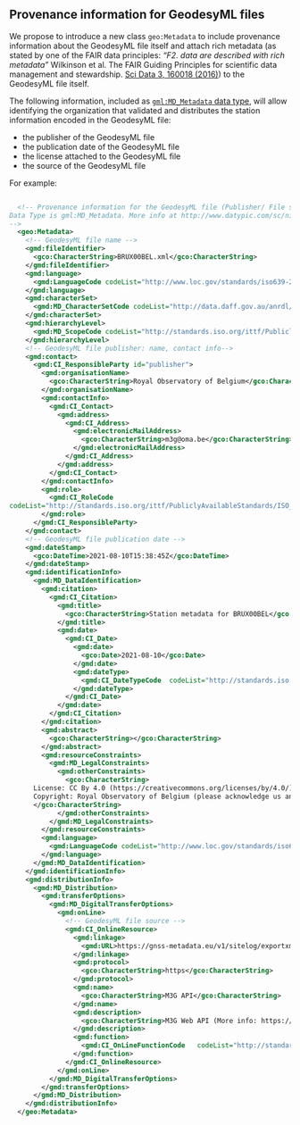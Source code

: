 ## Provenance information for GeodesyML files

We propose to introduce a new class `geo:Metadata` to include provenance information about the GeodesyML file itself and attach rich metadata (as stated by one of the FAIR data principles: *“F2. data are described with rich metadata”*
Wilkinson et al. The FAIR Guiding Principles for scientific data management and stewardship. [Sci Data 3, 160018 (2016)](https://www.nature.com/articles/sdata201618))
to the GeodesyML file itself.

The following information, included as [`gml:MD_Metadata` data type](http://www.datypic.com/sc/niem21/e-gmd_MD_Metadata.html), will allow identifying the organization that validated and distributes the station information encoded in the GeodesyML file:

- the publisher of the GeodesyML file
- the publication date of the GeodesyML file
- the license attached to the GeodesyML file
- the source of the GeodesyML file

For example:

```xml

  <!-- Provenance information for the GeodesyML file (Publisher/ File source/ Publication date/ xml creation date/ Contact/ Legal constraints to use the metadata file)
Data Type is gml:MD_Metadata. More info at http://www.datypic.com/sc/niem21/e-gmd_MD_Metadata.html
-->
  <geo:Metadata>
    <!-- GeodesyML file name -->
    <gmd:fileIdentifier>
      <gco:CharacterString>BRUX00BEL.xml</gco:CharacterString>
    </gmd:fileIdentifier>
    <gmd:language>
      <gmd:LanguageCode codeList="http://www.loc.gov/standards/iso639-2/" codeListValue="eng"/>
    </gmd:language>
    <gmd:characterSet>
      <gmd:MD_CharacterSetCode codeList="http://data.daff.gov.au/anrdl/resources/codeList/codeList20120313.xml#MD_CharacterSetCode" codeListValue="utf8">utf8</gmd:MD_CharacterSetCode>
    </gmd:characterSet>
    <gmd:hierarchyLevel>
      <gmd:MD_ScopeCode codeList="http://standards.iso.org/ittf/PubliclyAvailableStandards/ISO_19139_Schemas/resources/Codelist/ML_gmxCodelists.xml#MD_ScopeCode" codeListValue="service"/>
    </gmd:hierarchyLevel>
    <!-- GeodesyML file publisher: name, contact info-->
    <gmd:contact>
      <gmd:CI_ResponsibleParty id="publisher">
        <gmd:organisationName>
          <gco:CharacterString>Royal Observatory of Belgium</gco:CharacterString>
        </gmd:organisationName>
        <gmd:contactInfo>
          <gmd:CI_Contact>
            <gmd:address>
              <gmd:CI_Address>
                <gmd:electronicMailAddress>
                  <gco:CharacterString>m3g@oma.be</gco:CharacterString>
                </gmd:electronicMailAddress>
              </gmd:CI_Address>
            </gmd:address>
          </gmd:CI_Contact>
        </gmd:contactInfo>
        <gmd:role>
          <gmd:CI_RoleCode
codeList="http://standards.iso.org/ittf/PubliclyAvailableStandards/ISO_19139_Schemas/resources/Codelist/ML_gmxCodelists.xml#CI_RoleCode" codeListValue="custodian"/>
        </gmd:role>
      </gmd:CI_ResponsibleParty>
    </gmd:contact>
    <!-- GeodesyML file publication date -->
    <gmd:dateStamp>
      <gco:DateTime>2021-08-10T15:38:45Z</gco:DateTime>
    </gmd:dateStamp>
    <gmd:identificationInfo>
      <gmd:MD_DataIdentification>
        <gmd:citation>
          <gmd:CI_Citation>
            <gmd:title>
              <gco:CharacterString>Station metadata for BRUX00BEL</gco:CharacterString>
            </gmd:title>
            <gmd:date>
              <gmd:CI_Date>
                <gmd:date>
                  <gco:Date>2021-08-10</gco:Date>
                </gmd:date>
                <gmd:dateType>
                  <gmd:CI_DateTypeCode  codeList="http://standards.iso.org/ittf/PubliclyAvailableStandards/ISO_19139_Schemas/resources/Codelist/ML_gmxCodelists.xml#CI_DateTypeCode" codeListValue="publication"/>
                </gmd:dateType>
              </gmd:CI_Date>
            </gmd:date>
          </gmd:CI_Citation>
        </gmd:citation>
        <gmd:abstract>
          <gco:CharacterString></gco:CharacterString>
        </gmd:abstract>
        <gmd:resourceConstraints>
          <gmd:MD_LegalConstraints>
            <gmd:otherConstraints>
              <gco:CharacterString>
      License: CC By 4.0 (https://creativecommons.org/licenses/by/4.0/)
      Copyright: Royal Observatory of Belgium (please acknowledge us and/or cite doi:10.24414/ROB-GNSS-M3G)
      </gco:CharacterString>
            </gmd:otherConstraints>
          </gmd:MD_LegalConstraints>
        </gmd:resourceConstraints>
        <gmd:language>
          <gmd:LanguageCode codeList="http://www.loc.gov/standards/iso639-2/" codeListValue="eng"/>
        </gmd:language>
      </gmd:MD_DataIdentification>
    </gmd:identificationInfo>
    <gmd:distributionInfo>
      <gmd:MD_Distribution>
        <gmd:transferOptions>
          <gmd:MD_DigitalTransferOptions>
            <gmd:onLine>
              <!-- GeodesyML file source -->
              <gmd:CI_OnlineResource>
                <gmd:linkage>
                  <gmd:URL>https://gnss-metadata.eu/v1/sitelog/exportxml?id=BRUX00BEL</gmd:URL>
                </gmd:linkage>
                <gmd:protocol>
                  <gco:CharacterString>https</gco:CharacterString>
                </gmd:protocol>
                <gmd:name>
                  <gco:CharacterString>M3G API</gco:CharacterString>
                </gmd:name>
                <gmd:description>
                  <gco:CharacterString>M3G Web API (More info: https://gnss-metadata.eu/site/api-docs)</gco:CharacterString>
                </gmd:description>
                <gmd:function>
                  <gmd:CI_OnLineFunctionCode   codeList="http://standards.iso.org/ittf/PubliclyAvailableStandards/ISO_19139_Schemas/resources/codelist/ML_gmxCodelists.xml#CI_OnLineFunctionCode" codeListValue="download">download</gmd:CI_OnLineFunctionCode>
                </gmd:function>
              </gmd:CI_OnlineResource>
            </gmd:onLine>
          </gmd:MD_DigitalTransferOptions>
        </gmd:transferOptions>
      </gmd:MD_Distribution>
    </gmd:distributionInfo>
  </geo:Metadata>
  ```
